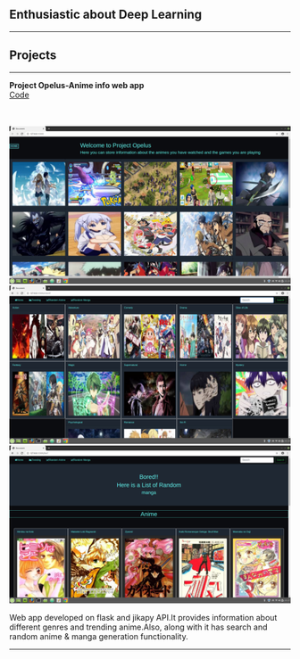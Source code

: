 ## <strong>Enthusiastic about Deep Learning</strong>






---

## <b><b>Projects</b></b> 

---
<b>Project Opelus-Anime info web app</b><br>
[Code](https://github.com/kshitijgang01/123)
&nbsp;

<br><br>
<img src="images/rt.png?raw=true"/>
<img src="images/ty.png?raw=true"/>
<img src="images/uy.png?raw=true"/>

Web app developed on flask and jikapy API.It provides information about different genres and trending anime.Also, along with it has search and random anime & manga generation functionality. <br>











---

<!--[Project 3 Title](http://example.com/)
<img src="images/dummy_thumbnail.jpg?raw=true"/>

---

<!--### Category Name 2

<!--- [Project 1 Title](http://example.com/)
- [Project 2 Title](http://example.com/)
- [Project 3 Title](http://example.com/)
- [Project 4 Title](http://example.com/)
- [Project 5 Title](http://example.com/)

---




---
<!-- p style="font-size:11px">Page template forked from <a href="https://github.com/evanca/quick-portfolio">evanca</a></p>
<!-- Remove above link if you don't want to attibute -->
